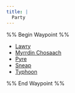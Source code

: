 ```yaml
---
title: |
  Party
---
```


%% Begin Waypoint %%

* [Lawry](/People/Party/Lawry.md)
* [Myrrdin Chosaach](/People/Party/Myrrdin%20Chosaach.md)
* [Pyre](/People/Party/Pyre.md)
* [Sneap](/People/Party/Sneap.md)
* [Typhoon](/People/Party/Typhoon.md)

%% End Waypoint %%
